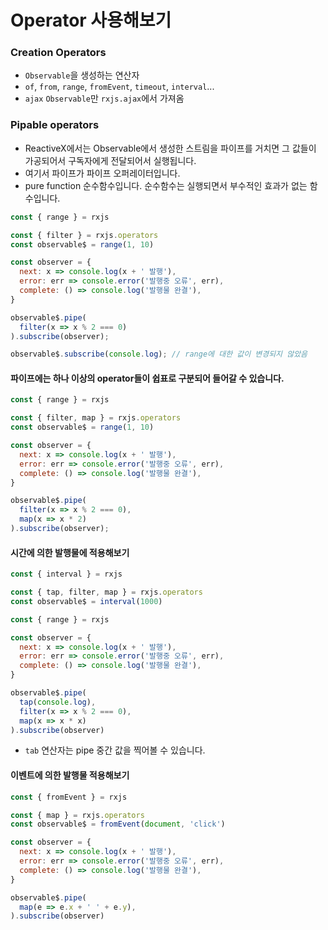 # Operator 사용해보기

### Creation Operators

- `Observable`을 생성하는 연산자
- `of`, `from`, `range`, `fromEvent`, `timeout`, `interval`...
- `ajax` `Observable`만 `rxjs.ajax`에서 가져옴

### Pipable operators

- ReactiveX에서는 Observable에서 생성한 스트림을 파이프를 거치면 그 값들이 가공되어서 구독자에게 전달되어서 실행됩니다.
- 여기서 파이프가 파이프 오퍼레이터입니다.
- pure function 순수함수입니다. 순수함수는 실행되면서 부수적인 효과가 없는 함수입니다.

```javascript
const { range } = rxjs

const { filter } = rxjs.operators
const observable$ = range(1, 10)

const observer = {
  next: x => console.log(x + ' 발행'),
  error: err => console.error('발행중 오류', err),
  complete: () => console.log('발행물 완결'),
}

observable$.pipe(
  filter(x => x % 2 === 0)
).subscribe(observer);

observable$.subscribe(console.log); // range에 대한 값이 변경되지 않았음
```

#### 파이프에는 하나 이상의 operator들이 쉽표로 구분되어 들어갈 수 있습니다.
```javascript
const { range } = rxjs

const { filter, map } = rxjs.operators
const observable$ = range(1, 10)

const observer = {
  next: x => console.log(x + ' 발행'),
  error: err => console.error('발행중 오류', err),
  complete: () => console.log('발행물 완결'),
}

observable$.pipe(
  filter(x => x % 2 === 0),
  map(x => x * 2)
).subscribe(observer);

```

#### 시간에 의한 발행물에 적용해보기
```javascript
const { interval } = rxjs

const { tap, filter, map } = rxjs.operators
const observable$ = interval(1000) 

const { range } = rxjs

const observer = {
  next: x => console.log(x + ' 발행'),
  error: err => console.error('발행중 오류', err),
  complete: () => console.log('발행물 완결'),
}

observable$.pipe(
  tap(console.log),
  filter(x => x % 2 === 0),
  map(x => x * x)
).subscribe(observer)
```
- `tab` 연산자는 pipe 중간 값을 찍어볼 수 있습니다.

#### 이벤트에 의한 발행물 적용해보기
```javascript
const { fromEvent } = rxjs

const { map } = rxjs.operators
const observable$ = fromEvent(document, 'click')

const observer = {
  next: x => console.log(x + ' 발행'),
  error: err => console.error('발행중 오류', err),
  complete: () => console.log('발행물 완결'),
}

observable$.pipe(
  map(e => e.x + ' ' + e.y),
).subscribe(observer)
```